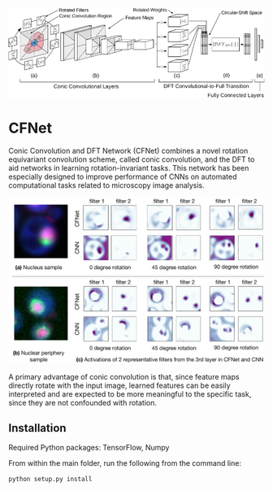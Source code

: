 ![cfnet](./cfnet.png)

# CFNet

Conic Convolution and DFT Network (CFNet) combines a novel rotation equivariant convolution scheme, called conic convolution, and the DFT to aid networks in learning rotation-invariant tasks.
This network has been especially designed to improve performance of CNNs on automated computational tasks related to microscopy image analysis.

![cfnet](./features.png)

A primary advantage of conic convolution is that, since feature maps directly rotate with the input image, learned features can be easily interpreted and are expected to be more meaningful to the specific task, since they are not confounded with rotation.

## Installation

Required Python packages: TensorFlow, Numpy

From within the main folder, run the following from the command line:
```
python setup.py install
```

